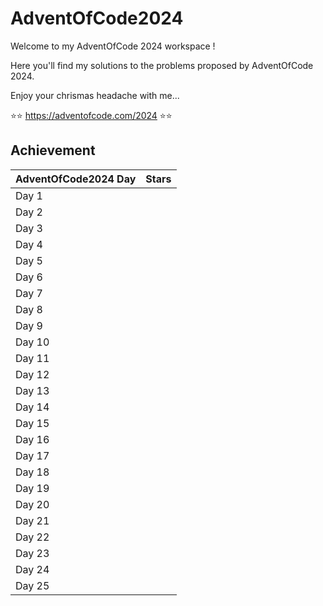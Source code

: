 # AdventOfCode2024
Welcome to my AdventOfCode 2024 workspace !

Here you'll find my solutions to the problems proposed by AdventOfCode 2024.

Enjoy your chrismas headache with me...

:star::star: https://adventofcode.com/2024 :star::star:

## Achievement
|AdventOfCode2024 Day|Stars|
|---|-----|
|Day 1||
|Day 2||
|Day 3||
|Day 4||
|Day 5||
|Day 6||
|Day 7||
|Day 8||
|Day 9||
|Day 10||
|Day 11||
|Day 12||
|Day 13||
|Day 14||
|Day 15||
|Day 16||
|Day 17||
|Day 18||
|Day 19||||
|Day 20||||
|Day 21||||
|Day 22||||
|Day 23||||
|Day 24||||
|Day 25||||
